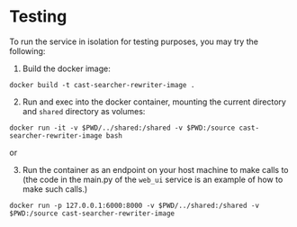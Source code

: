 # Testing

To run the service in isolation for testing purposes, you may try the following:

1. Build the docker image:

`docker build -t cast-searcher-rewriter-image .`

2. Run and exec into the docker container, mounting the current directory and `shared` directory as volumes:

`docker run -it -v $PWD/../shared:/shared -v $PWD:/source cast-searcher-rewriter-image bash`

or

3.  Run the container as an endpoint on your host machine to make calls to (the code in the main.py of the `web_ui` service is an example of how to make such calls.)

`docker run -p 127.0.0.1:6000:8000 -v $PWD/../shared:/shared -v $PWD:/source cast-searcher-rewriter-image`